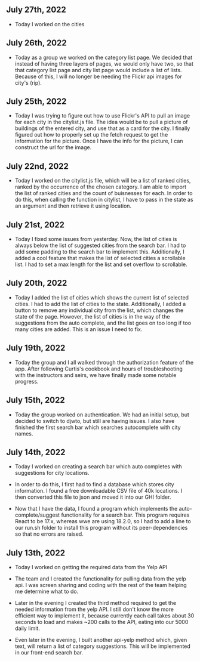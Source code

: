 ## July 27th, 2022

* Today I worked on the cities

## July 26th, 2022

* Today as a group we worked on the category list page. We decided that instead of having three layers of pages, we would only have two, so that that category list page and city list page would include a list of lists. Because of this, I will no longer be needing the Flickr api images for city's (rip).

## July 25th, 2022

* Today I was trying to figure out how to use Flickr's API to pull an image for each city in the citylist.js file. The idea would be to pull a picture of buildings of the entered city, and use that as a card for the city. I finally figured out how to properly set up the fetch request to get the information for the picture. Once I have the info for the picture, I can construct the url for the image.

## July 22nd, 2022

* Today I worked on the citylist.js file, which will be a list of ranked cities, ranked by the occurrence of the chosen category. I am able to import the list of ranked cities and the count of buisnesses for each. In order to do this, when calling the function in citylist, I have to pass in the state as an argument and then retrieve it using location. 

## July 21st, 2022

* Today I fixed some issues from yesterday. Now, the list of cities is always below the list of suggested cities from the search bar. I had to add some padding to the search bar to implement this. Additionally, I added a cool feature that makes the list of selected cities a scrollable list. I had to set a max length for the list and set overflow to scrollable.

## July 20th, 2022

* Today I added the list of cities which shows the current list of selected cities. I had to add the list of cities to the state. Additionally, I added a button to remove any individual city from the list, which changes the state of the page. However, the list of cities is in the way of the suggestions from the auto complete, and the list goes on too long if too many cities are added. This is an issue I need to fix.

## July 19th, 2022

* Today the group and I all walked through the authorization feature of the app. After following Curtis's cookbook and hours of troubleshooting with the instructors and seirs, we have finally made some notable progress.

## July 15th, 2022

* Today the group worked on authentication. We had an initial setup, but decided to switch to djwto, but still are having issues. I also have finished the first search bar which searches autocomplete with city names. 

## July 14th, 2022

* Today I worked on creating a search bar which auto completes with suggestions for city locations.

* In order to do this, I first had to find a database which stores city information. I found a free downloadable CSV file of 40k locations. I then converted this file to json and moved it into our GHI folder.

* Now that I have the data, I found a program which implements the auto-complete/suggest functionality for a search bar. This program requires React to be 17.x, whereas wwe are using 18.2.0, so I had to add a line to our run.sh folder to install this program without its peer-dependencies so that no errors are raised.


## July 13th, 2022

* Today I worked on getting the required data from the Yelp API

* The team and I created the functionality for pulling data from the yelp api. I was screen sharing and coding with the rest of the team helping me determine what to do.

* Later in the evening I created the third method required to get the needed information from the yelp API. I still don't know the more efficient way to implement it, because currently each call takes about 30 seconds to load and makes ~200 calls to the API, eating into our 5000 daily limit. 

* Even later in the evening, I built another api-yelp method which, given text, will return a list of category suggestions. This will be implemented in our front-end search bar.




